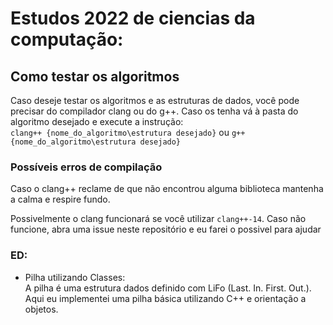 # Estudos 2022 de ciencias da computação:

## Como testar os algoritmos

Caso deseje testar os algoritmos e as estruturas de dados, você pode precisar do compilador clang ou do g++.
Caso os tenha vá à pasta do algoritmo desejado e execute a instrução:<br> 
`clang++ {nome_do_algoritmo\estrutura desejado}` ou
`g++ {nome_do_algoritmo\estrutura desejado}`

### Possíveis erros de compilação

Caso o clang++ reclame de que não encontrou alguma biblioteca mantenha a calma e respire fundo.

Possivelmente o clang funcionará se você utilizar `clang++-14`. Caso não funcione, abra uma issue neste repositório e eu farei o possivel para ajudar

### ED:
  - Pilha utilizando Classes:<br>
       A pilha é uma estrutura dados definido com LiFo (Last. In. First. Out.).<br>
       Aqui eu implementei uma pilha básica utilizando C++ e orientação a objetos.

